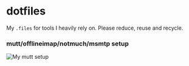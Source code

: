# dotfiles
My `.files` for tools I heavily rely on. Please reduce, reuse and recycle.

### mutt/offlineimap/notmuch/msmtp setup
![My mutt setup](http://stevelosh.com/media/images/blog/2012/10/what-the-mutt.png)

